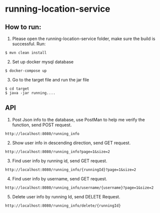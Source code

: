 # running-location-service
## How to run:
1. Please open the running-location-service folder, make sure the build is successful.
Run:
```
$ mvn clean install
```
2. Set up docker mysql database
```
$ docker-compose up
```
3. Go to the target file and run the jar file
```
$ cd target
$ java -jar running....
```
## API
1. Post Json info to the database, use PostMan to help me verify the function, send POST request.
```
http://localhost:8080/running_info
```
2. Show user info in descending direction, send GET request.
```
http://localhost:8080/running_info?page=1&size=2
```
3. Find user info by running id, send GET request.
```
http://localhost:8080/running_info/{runningId}?page=1&size=2
```
4. Find user info by username, send GET request.
```
http://localhost:8080/running_info/username/{username}?page=1&size=2
```
5. Delete user info by running Id, send DELETE Request.
```
http://localhost:8080/running_info/delete/{runningId}
```
